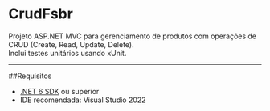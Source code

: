 # CrudFsbr

Projeto ASP.NET MVC para gerenciamento de produtos com operações de CRUD (Create, Read, Update, Delete).  
Inclui testes unitários usando xUnit.

---

##Requisitos

- [.NET 6 SDK](https://dotnet.microsoft.com/en-us/download/dotnet/6.0) ou superior
- IDE recomendada: Visual Studio 2022